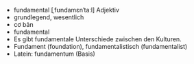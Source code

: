 - fundamental [ˌfʊndamɛnˈtaːl] Adjektiv
- grundlegend, wesentlich
- cơ bản
- fundamental
- Es gibt fundamentale Unterschiede zwischen den Kulturen.
- Fundament (foundation), fundamentalistisch (fundamentalist)  
- Latein: fundamentum (Basis)
